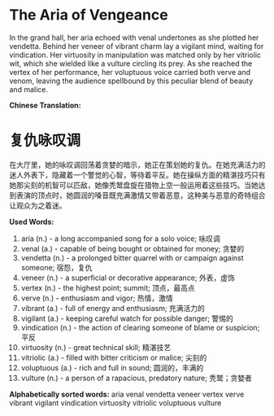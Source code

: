 



# The Aria of Vengeance

In the grand hall, her aria echoed with venal undertones as she plotted her vendetta. Behind her veneer of vibrant charm lay a vigilant mind, waiting for vindication. Her virtuosity in manipulation was matched only by her vitriolic wit, which she wielded like a vulture circling its prey. As she reached the vertex of her performance, her voluptuous voice carried both verve and venom, leaving the audience spellbound by this peculiar blend of beauty and malice.

**Chinese Translation:**
# 复仇咏叹调

在大厅里，她的咏叹调回荡着贪婪的暗示，她正在策划她的复仇。在她充满活力的迷人外表下，隐藏着一个警觉的心智，等待着平反。她在操纵方面的精湛技巧只有她那尖刻的机智可以匹敌，她像秃鹫盘旋在猎物上空一般运用着这些技巧。当她达到表演的顶点时，她圆润的嗓音既充满激情又带着恶意，这种美与恶意的奇特组合让观众为之着迷。

**Used Words:**
1. aria (n.) - a long accompanied song for a solo voice; 咏叹调
2. venal (a.) - capable of being bought or obtained for money; 贪婪的
3. vendetta (n.) - a prolonged bitter quarrel with or campaign against someone; 宿怨，复仇
4. veneer (n.) - a superficial or decorative appearance; 外表，虚饰
5. vertex (n.) - the highest point; summit; 顶点，最高点
6. verve (n.) - enthusiasm and vigor; 热情，激情
7. vibrant (a.) - full of energy and enthusiasm; 充满活力的
8. vigilant (a.) - keeping careful watch for possible danger; 警惕的
9. vindication (n.) - the action of clearing someone of blame or suspicion; 平反
10. virtuosity (n.) - great technical skill; 精湛技艺
11. vitriolic (a.) - filled with bitter criticism or malice; 尖刻的
12. voluptuous (a.) - rich and full in sound; 圆润的，丰满的
13. vulture (n.) - a person of a rapacious, predatory nature; 秃鹫；贪婪者

**Alphabetically sorted words:**
aria
venal
vendetta
veneer
vertex
verve
vibrant
vigilant
vindication
virtuosity
vitriolic
voluptuous
vulture